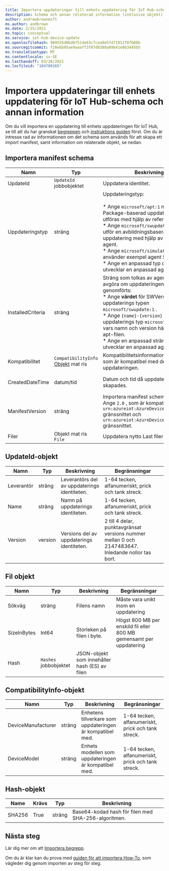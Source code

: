 ```yaml
---
title: Importera uppdateringar till enhets uppdatering för IoT Hub-schema och annan information | Microsoft Docs
description: Schema och annan relaterad information (inklusive objekt) som används när du importerar uppdateringar till enhets uppdatering för IoT Hub.
author: andrewbrownmsft
ms.author: andbrown
ms.date: 2/25/2021
ms.topic: conceptual
ms.service: iot-hub-device-update
ms.openlocfilehash: 989535d0bd6f514e63c7cea9e5fd71912f8fb08b
ms.sourcegitcommit: f28ebb95ae9aaaff3f87d8388a09b41e0b3445b5
ms.translationtype: MT
ms.contentlocale: sv-SE
ms.lasthandoff: 03/30/2021
ms.locfileid: "104780165"
---
```

# <a name="importing-updates-into-device-update-for-iot-hub---schema-and-other-information"></a>Importera uppdateringar till enhets uppdatering för IoT Hub-schema och annan information
Om du vill importera en uppdatering till enhets uppdateringen för IoT Hub, se till att du har granskat [begreppen](import-concepts.md) och [instruktions guiden](import-update.md) först. Om du är intresse rad av informationen om det schema som används för att skapa ett import manifest, samt information om relaterade objekt, se nedan.

## <a name="import-manifest-schema"></a>Importera manifest schema

| Namn | Typ | Beskrivning | Begränsningar |
| --------- | --------- | --------- | --------- |
| UpdateId | `UpdateId` jobbobjektet | Uppdatera identitet. |
| Uppdateringstyp | sträng | Uppdateringstyp: <br/><br/> * Ange `microsoft/apt:1` när en Package-baserad uppdatering ska utföras med hjälp av referens agent.<br/> * Ange `microsoft/swupdate:1` när du utför en avbildningsbaserad uppdatering med hjälp av referens agent.<br/> * Ange `microsoft/simulator:1` när du använder exempel agent Simulator.<br/> * Ange en anpassad typ om du utvecklar en anpassad agent. | Format: <br/> `{provider}/{type}:{typeVersion}`<br/><br/> Maximalt 32 tecken totalt |
| InstalledCriteria | sträng | Sträng som tolkas av agenten för att avgöra om uppdateringen har genomförts:  <br/> * Ange **värdet** för SWVersion för uppdaterings typen `microsoft/swupdate:1` .<br/> * Ange `{name}-{version}` för uppdaterings typ `microsoft/apt:1` , vars namn och version hämtas från apt-filen.<br/> * Ange en anpassad sträng om du utvecklar en anpassad agent.<br/> | Högst 64 tecken |
| Kompatibilitet | `CompatibilityInfo` [Objekt](#compatibilityinfo-object) mat ris | Kompatibilitetsinformation för enhet som är kompatibel med den här uppdateringen. | Högst 10 objekt |
| CreatedDateTime | datum/tid | Datum och tid då uppdateringen skapades. | Avgränsat ISO 8601 datum-och tids format, i UTC |
| ManifestVersion | sträng | Importera manifest schema version. Ange `2.0` , som är kompatibel med `urn:azureiot:AzureDeviceUpdateCore:1` gränssnittet och `urn:azureiot:AzureDeviceUpdateCore:4` gränssnittet. | Måste vara `2.0` |
| Filer | Objekt mat ris `File` | Uppdatera nytto Last filer | Högst 5 filer |

## <a name="updateid-object"></a>UpdateId-objekt

| Namn | Typ | Beskrivning | Begränsningar |
| --------- | --------- | --------- | --------- |
| Leverantör | sträng | Leverantörs del av uppdaterings identiteten. | 1-64 tecken, alfanumeriskt, prick och tank streck. |
| Name | sträng | Namn på uppdaterings identiteten. | 1-64 tecken, alfanumeriskt, prick och tank streck. |
| Version | version | Versions del av uppdaterings identiteten. | 2 till 4 delar, punktavgränsat versions nummer mellan 0 och 2147483647. Inledande nollor tas bort. |

## <a name="file-object"></a>Fil objekt

| Namn | Typ | Beskrivning | Begränsningar |
| --------- | --------- | --------- | --------- |
| Sökväg | sträng | Filens namn | Måste vara unikt inom en uppdatering |
| SizeInBytes | Int64 | Storleken på filen i byte. | Högst 800 MB per enskild fil eller 800 MB gemensamt per uppdatering |
| Hash | `Hashes` jobbobjektet | JSON-objekt som innehåller hash (ES) av filen |

## <a name="compatibilityinfo-object"></a>CompatibilityInfo-objekt

| Namn | Typ | Beskrivning | Begränsningar |
| --- | --- | --- | --- |
| DeviceManufacturer | sträng | Enhetens tillverkare som uppdateringen är kompatibel med. | 1-64 tecken, alfanumeriskt, prick och tank streck. |
| DeviceModel | sträng | Enhets modellen som uppdateringen är kompatibel med. | 1-64 tecken, alfanumeriskt, prick och tank streck. |

## <a name="hashes-object"></a>Hash-objekt

| Name | Krävs | Typ | Beskrivning |
| --------- | --------- | --------- | --------- |
| SHA256 | True | sträng | Base64-kodad hash för filen med SHA-256-algoritmen. |

## <a name="next-steps"></a>Nästa steg

Lär dig mer om att [Importera begrepp](./import-concepts.md).

Om du är klar kan du prova med [guiden för att importera How-To](./import-update.md), som vägleder dig genom importen av steg för steg.

